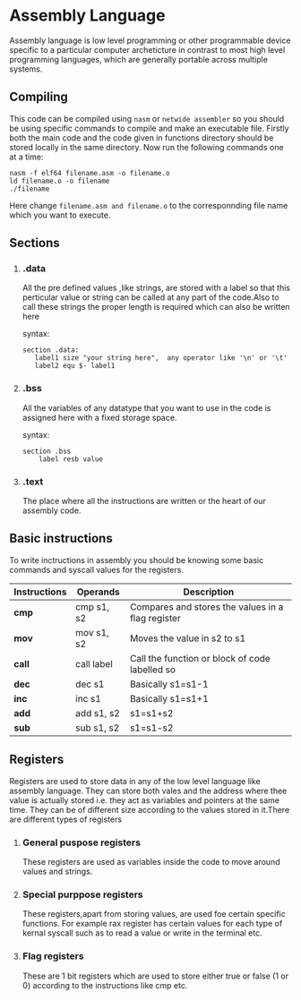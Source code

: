 # Assembly Language 

Assembly language is low level programming or other programmable device specific to a particular computer archeticture in contrast to most high level programming languages, which are generally portable across multiple systems.

## Compiling

This code can be compiled using ```nasm``` or ```netwide assembler``` so you should be using specific commands to compile and make an executable file. Firstly both the main code and the code given in  functions directory should be stored locally in the same directory. Now run the following commands one at a time:

```
nasm -f elf64 filename.asm -o filename.o
ld filename.o -o filename
./filename
```

Here change ```filename.asm and filename.o``` to the corresponnding file name which you want to execute. 

## Sections

1. ### .data
     All the pre defined values ,like strings, are stored with a label so that this perticular value or string can be called at any part of the code.Also to call these strings the proper length is required
     which can also be written here

     syntax:
     ```
     section .data:
        label1 size "your string here",  any operator like '\n' or '\t'
        label2 equ $- label1 
    ```
2. ### .bss

    All the variables of any datatype that you want to use in the code is assigned here with a fixed storage space.

    syntax:
    ```
    section .bss
        label resb value
    ```

3. ### .text

    The place where all the instructions are written or the heart of our assembly code.

## Basic instructions

  To write inctructions in assembly you should be knowing some basic commands and syscall values for the registers.

  |Instructions | Operands |Description      |
  |-------------|----------|-----------------|
  |**cmp**      |cmp s1, s2 | Compares and stores the values in a flag register |
  |**mov**      |mov s1, s2 | Moves the value in s2 to s1|
  |**call**     |call label | Call the function or block of code labelled so|
  |**dec**      |dec s1     | Basically s1=s1-1|
  |**inc**      |inc s1     | Basically s1=s1+1|
  |**add**      |add s1, s2 | s1=s1+s2         |
  |**sub**      |sub s1, s2 | s1=s1-s2         |


## Registers

  Registers are used to store data in any of the low level language like assembly language. They can store both vales and the address where thee value is actually stored i.e. they act as variables and pointers at the same time. They can be of different size according to the values stored in it.There are different types of registers

1. ### General puspose registers
    These registers are used as variables inside the code to move around values and strings. 

2. ### Special purppose registers
    These registers,apart from storing values, are used foe certain specific functions. For example rax register has certain values  for each type of kernal syscall such as to read a value or write in the terminal etc.

3. ### Flag registers
    These are 1 bit registers which are used to store either true or false (1 or 0) according to the instructions like cmp etc.

